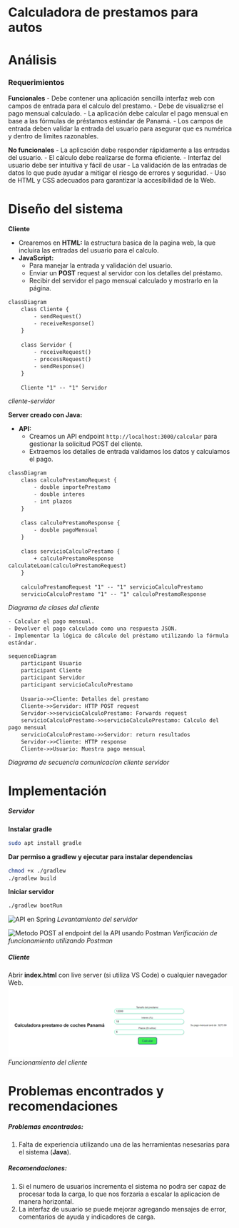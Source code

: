 # Calculadora de prestamos para autos
# Análisis
### Requerimientos

**Funcionales**
    - Debe contener una aplicación sencilla interfaz web con campos de entrada para el calculo del prestamo.
    - Debe de visualizrse el pago mensual calculado.
    - La aplicación debe calcular el pago mensual en base a las fórmulas de préstamos estándar de Panamá.
    - Los campos de entrada deben validar la entrada del usuario para asegurar que es numérica y dentro de límites razonables.

**No funcionales**
    - La aplicación debe responder rápidamente a las entradas del usuario.
    - El cálculo debe realizarse de forma eficiente.
    - Interfaz del usuario debe ser intuitiva y fácil de usar
    - La validación de las entradas de datos lo que pude ayudar a mitigar el riesgo de errores y seguridad.
    - Uso de HTML y CSS adecuados para garantizar la accesibilidad de la Web.

# Diseño del sistema

**Cliente**
- Crearemos en **HTML:** la estructura basica de la pagina web, la que incluira las entradas del usuario para el calculo.
- **JavaScript:**
    - Para manejar la entrada y validación del usuario.
    - Enviar un **POST** request al servidor con los detalles del préstamo.
    - Recibir del servidor el pago mensual calculado y mostrarlo en la página.

```mermaid
classDiagram
    class Cliente {
        - sendRequest()
        - receiveResponse()
    }

    class Servidor {
        - receiveRequest()
        - processRequest()
        - sendResponse()
    }

    Cliente "1" -- "1" Servidor
```
*cliente-servidor*

**Server creado con Java:**
- **API:**
    - Creamos un API endpoint `http://localhost:3000/calcular` para gestionar la solicitud POST del cliente.
    - Extraemos los detalles de entrada validamos los datos y calculamos el pago.
```mermaid
classDiagram
    class calculoPrestamoRequest {
        - double importePrestamo
        - double interes
        - int plazos
    }

    class calculoPrestamoResponse {
        - double pagoMensual
    }

    class servicioCalculoPrestamo {
        + calculoPrestamoResponse calculateLoan(calculoPrestamoRequest)
    }

    calculoPrestamoRequest "1" -- "1" servicioCalculoPrestamo
    servicioCalculoPrestamo "1" -- "1" calculoPrestamoResponse
```
*Diagrama de clases del cliente*

    - Calcular el pago mensual.
    - Devolver el pago calculado como una respuesta JSON.
    - Implementar la lógica de cálculo del préstamo utilizando la fórmula estándar.
```mermaid
sequenceDiagram
    participant Usuario
    participant Cliente
    participant Servidor
    participant servicioCalculoPrestamo

    Usuario->>Cliente: Detalles del prestamo
    Cliente->>Servidor: HTTP POST request
    Servidor->>servicioCalculoPrestamo: Forwards request
    servicioCalculoPrestamo->>servicioCalculoPrestamo: Calculo del pago mensual
    servicioCalculoPrestamo->>Servidor: return resultados
    Servidor->>Cliente: HTTP response
    Cliente->>Usuario: Muestra pago mensual
```
*Diagrama de secuencia comunicacion cliente servidor*

# Implementación
##### Servidor
**Instalar gradle**
```bash
sudo apt install gradle
```

**Dar permiso a gradlew y ejecutar para instalar dependencias**
```bash
chmod +x ./gradlew
./gradlew build
```

**Iniciar servidor**
```bash
./gradlew bootRun
```

![API en Spring](https://github.com/tonistroke/cliente-servidor/images/master/client.png?raw=true)
*Levantamiento del servidor*

![Metodo POST al endpoint del la API usando Postman](https://github.com/tonistroke/cliente-servidor/images/master/post.png?raw=true)
*Verificación de funcionamiento utilizando Postman*
##### Cliente
Abrir **index.html** con live server (si utiliza VS Code) o cualquier navegador Web.
![cliente web](./images/client.png)
*Funcionamiento del cliente*
# Problemas encontrados y recomendaciones

##### Problemas encontrados:
1. Falta de experiencia utilizando una de las herramientas nesesarias para el sistema (**Java**).

##### Recomendaciones:
1. Si el numero de usuarios incrementa el sistema no podra ser capaz de procesar toda la carga, lo que nos forzaria a escalar la aplicacion de manera horizontal.
2. La interfaz de usuario se puede mejorar agregando mensajes de error, comentarios de ayuda y indicadores de carga.

